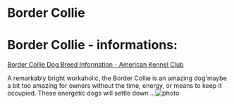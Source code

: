 # Border Collie

# Border Collie - informations:

[Border Collie Dog Breed Information - American Kennel Club](https://www.akc.org/dog-breeds/border-collie/)

A remarkably bright workaholic, the Border Collie is an amazing dog'maybe a bit too amazing for owners without the time, energy, or means to keep it occupied. These energetic dogs will settle down ...![photo](https://www.alcazar.in/UserUploads/Editted-Images/i753uKe4WuLTuSqtKxDI.jpg)